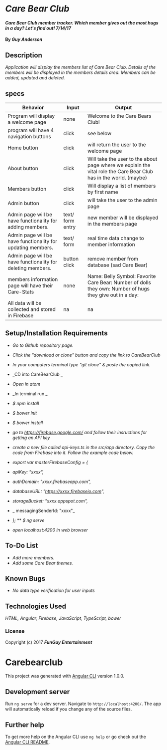 # _Care Bear Club_

#### _Care Bear Club member tracker. Which member gives out the most hugs in a day? Let's find out! 7/14/17_

#### By _**Guy Anderson**_

## Description

_Application will display the members list of Care Bear Club. Details of the members will be displayed in the members details area. Members can be added, updated and deleted._

## specs
| Behavior | Input | Output |
|---|---|---|
| Program will display a welcome page | none | Welcome to the Care Bears Club! |
| program will have 4 navigation buttons | click | see below |
| Home button | click | will return the user to the welcome page |
| About button | click | Will take the user to the about page where we explain the vital role the Care Bear Club has in the world. (maybe) |
| Members button | click | Will display a list of members by first name |
| Admin button | click | will take the user to the admin page  |
| Admin page will be have functionality for adding members. | text/ form entry | new member will be displayed in the members page |
| Admin page will be have functionality for updating members. | text/ form | real time data change to member information |
| Admin page will be have functionality for deleting members.  | button click | remove member from database (sad Care Bear) |
| members information page will have their Care-Stats | none | Name: Belly Symbol: Favorite Care Bear: Number of dolls they own: Number of hugs they give out in a day:|
| All data will be collected and stored in Firebase | na | na |



## Setup/Installation Requirements


* _Go to Github repository page._
* _Click the "download or clone" button and copy the link to CareBearClub_
* _In your computers terminal type "git clone" & paste the copied link._
* _CD into CareBearClub _
* _Open in atom_
* _In terminal run _
* _$ npm install_
* _$ bower init_
* _$ bower install_
* _go to https://firebase.google.com/ and follow their insructions for getting an API key_
* _create a new file called api-keys.ts in the src/app directory. Copy the code from Firebase into it. Follow the example code below._

* _export var masterFirebaseConfig = {_
* _apiKey: "xxxx",_
* _authDomain: "xxxx.firebaseapp.com",_
* _databaseURL: "https://xxxx.firebaseio.com",_
* _storageBucket: "xxxx.appspot.com",_
* _ messagingSenderId: "xxxx"_
* _};_
** _$ ng serve_
* _open localhost:4200 in web browser_

## To-Do List

* _Add more members._
* _Add some Care Bear themes._

## Known Bugs

* _No data type verification for user inputs_

## Technologies Used

_HTML, Angular, Firebase, JavaScript, TypeScript, bower_

### License

Copyright (c) 2017 **_FunGuy Entertainment_**


# Carebearclub

This project was generated with [Angular CLI](https://github.com/angular/angular-cli) version 1.0.0.

## Development server

Run `ng serve` for a dev server. Navigate to `http://localhost:4200/`. The app will automatically reload if you change any of the source files.

## Further help

To get more help on the Angular CLI use `ng help` or go check out the [Angular CLI README](https://github.com/angular/angular-cli/blob/master/README.md).
